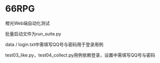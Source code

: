 # 66RPG
橙光Web端自动化测试

批量启动文件为run_suite.py

data / login.txt中需填写QQ号与密码用于登录用例

test03_like.py，test04_collect.py用例依赖登录，设置中需填写QQ号与密码

